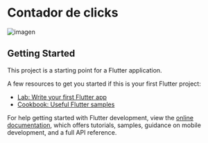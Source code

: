 # Contador de clicks

![imagen](https://github.com/victoMR/Contador_con_flutter/assets/77412296/f858ceea-768d-4807-8014-3da1b03c593a)


## Getting Started

This project is a starting point for a Flutter application.

A few resources to get you started if this is your first Flutter project:

- [Lab: Write your first Flutter app](https://docs.flutter.dev/get-started/codelab)
- [Cookbook: Useful Flutter samples](https://docs.flutter.dev/cookbook)

For help getting started with Flutter development, view the
[online documentation](https://docs.flutter.dev/), which offers tutorials,
samples, guidance on mobile development, and a full API reference.
